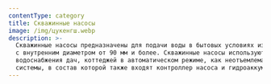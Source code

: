```yaml
---
contentType: category
title: Скважинные насосы
image: /img/цукенгш.webp
description: >-
  Скважинные насосы предназначены для подачи воды в бытовых условиях из скважин
  с внутренним диаметром от 90 мм и более. Скважинные насосы используются для
  водоснабжения дач, коттеджей в автоматическом режиме, как неотъемлемая часть
  системы, в состав которой также входят контроллер насоса и гидроаккумулятор.
---
```


